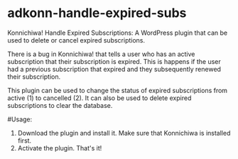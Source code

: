 # adkonn-handle-expired-subs
Konnichiwa! Handle Expired Subscriptions: A WordPress plugin that can be used to delete or cancel expired subscriptions.

There is a bug in Konnichiwa! that tells a user who has an active subscription that their subscription is expired. This is happens if the user had a previous subscription that expired and they subsequently renewed their subscription.

This plugin can be used to change the status of expired subscriptions from active (1) to cancelled (2). It can also be used to delete expired subscriptions to clear the database.

#Usage:

1. Download the plugin and install it. Make sure that Konnichiwa is installed first.
2. Activate the plugin. That's it! 
